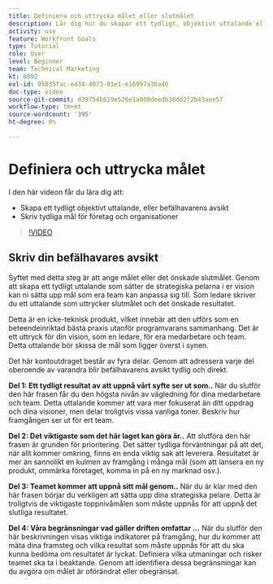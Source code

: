 ```yaml
---
title: Definiera och uttrycka målet eller slutmålet
description: Lär dig hur du skapar ett tydligt, objektivt uttalande eller befälhavarens avsikt och skriver tydliga mål för företag eller organisationer.
activity: use
feature: Workfront Goals
type: Tutorial
role: User
level: Beginner
team: Technical Marketing
kt: 8892
exl-id: 95035fac-e434-4073-91e1-e16997a36a46
doc-type: video
source-git-commit: d39754b619e526e1a869deedb38dd2f2b43aee57
workflow-type: tm+mt
source-wordcount: '395'
ht-degree: 0%

---
```


# Definiera och uttrycka målet

I den här videon får du lära dig att:

* Skapa ett tydligt objektivt uttalande, eller befälhavarens avsikt
* Skriv tydliga mål för företag och organisationer

>[!VIDEO](https://video.tv.adobe.com/v/335186/?quality=12)

<!--
Your turn graphic
-->

## Skriv din befälhavares avsikt

Syftet med detta steg är att ange målet eller det önskade slutmålet. Genom att skapa ett tydligt uttalande som sätter de strategiska pelarna i er vision kan ni sätta upp mål som era team kan anpassa sig till. Som ledare skriver du ett uttalande som uttrycker slutmålet och det önskade resultatet.

Detta är en icke-teknisk produkt, vilket innebär att den utförs som en beteendeinriktad bästa praxis utanför programvarans sammanhang. Det är ett uttryck för din vision, som en ledare, för era medarbetare och team. Detta uttalande bör skissa de mål som ligger överst i synen.

Det här kontoutdraget består av fyra delar. Genom att adressera varje del oberoende av varandra blir befälhavarens avsikt tydlig och direkt.

**Del 1: Ett tydligt resultat av att uppnå vårt syfte ser ut som..**
När du slutför den här frasen får du den högsta nivån av vägledning för dina medarbetare och team. Detta uttalande kommer att vara mer fokuserat än ditt uppdrag och dina visioner, men delar troligtvis vissa vanliga toner. Beskriv hur framgången ser ut för ert team.

**Del 2: Det viktigaste som det här laget kan göra är..**
Att slutföra den här frasen är grunden för prioritering. Det sätter tydliga förväntningar på att det, när allt kommer omkring, finns en enda viktig sak att leverera. Resultatet är mer än sannolikt en kulmen av framgång i många mål (som att lansera en ny produkt, ommärka företaget, komma in på en ny marknad osv.).

**Del 3: Teamet kommer att uppnå sitt mål genom..**
När du är klar med den här frasen börjar du verkligen att sätta upp dina strategiska pelare. Detta är troligtvis de viktigaste toppnivåmålen som måste uppnås för att uppnå det slutliga resultatet.

**Del 4: Våra begränsningar vad gäller driften omfattar ...**
När du slutför den här beskrivningen visas viktiga indikatorer på framgång, hur du kommer att mäta dina framsteg och vilka resultat som måste uppnås för att du ska kunna bedöma om resultatet är lyckat. Definiera vilka utmaningar och risker teamet ska ta i beaktande. Genom att identifiera dessa begränsningar kan du avgöra om målet är oförändrat eller obegränsat.
